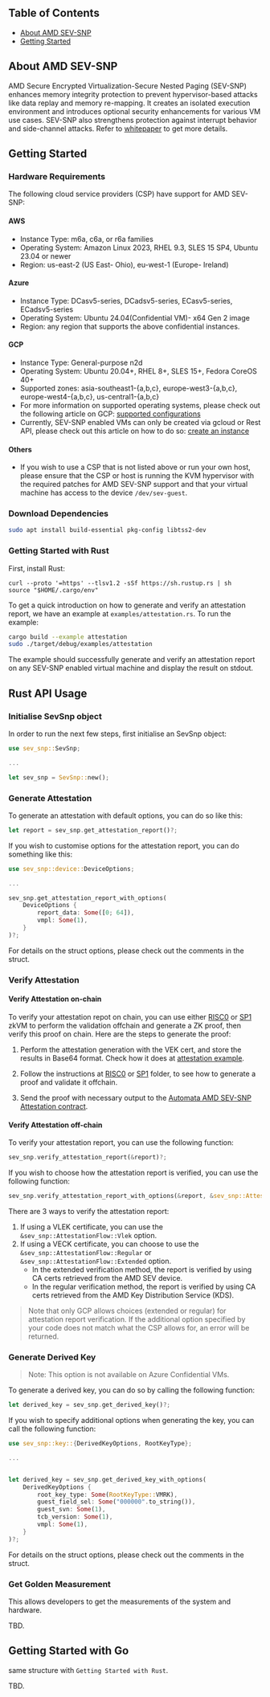 ## Table of Contents
- [About AMD SEV-SNP](#about-amd-sev-snp)
- [Getting Started](#getting-started)

## About AMD SEV-SNP
AMD Secure Encrypted Virtualization-Secure Nested Paging (SEV-SNP) enhances memory integrity protection to prevent hypervisor-based attacks like data replay and memory re-mapping. It creates an isolated execution environment and introduces optional security enhancements for various VM use cases. SEV-SNP also strengthens protection against interrupt behavior and side-channel attacks. Refer to [whitepaper](https://www.amd.com/content/dam/amd/en/documents/epyc-business-docs/white-papers/SEV-SNP-strengthening-vm-isolation-with-integrity-protection-and-more.pdf) to get more details.

## Getting Started

### Hardware Requirements
The following cloud service providers (CSP) have support for AMD SEV-SNP:

#### AWS
- Instance Type: m6a, c6a, or r6a families
- Operating System: Amazon Linux 2023, RHEL 9.3, SLES 15 SP4, Ubuntu 23.04 or newer
- Region: us-east-2 (US East- Ohio), eu-west-1 (Europe- Ireland)
#### Azure
- Instance Type: DCasv5-series, DCadsv5-series, ECasv5-series, ECadsv5-series
- Operating System: Ubuntu 24.04(Confidential VM)- x64 Gen 2 image
- Region: any region that supports the above confidential instances.
#### GCP
- Instance Type: General-purpose n2d
- Operating System: Ubuntu 20.04+, RHEL 8+, SLES 15+, Fedora CoreOS 40+ 
- Supported zones: asia-southeast1-{a,b,c}, europe-west3-{a,b,c}, europe-west4-{a,b,c}, us-central1-{a,b,c}
- For more information on supported operating systems, please check out the following article on GCP: [supported configurations](https://cloud.google.com/confidential-computing/confidential-vm/docs/supported-configurations#amd-sev-snp)
- Currently, SEV-SNP enabled VMs can only be created via gcloud or Rest API, please check out this article on how to do so: [create an instance](https://cloud.google.com/confidential-computing/confidential-vm/docs/create-a-confidential-vm-instance#gcloud)
#### Others
- If you wish to use a CSP that is not listed above or run your own host, please ensure that the CSP or host is running the KVM hypervisor with the required patches for AMD SEV-SNP support and that your virtual machine has access to the device `/dev/sev-guest`.

### Download Dependencies
```bash
sudo apt install build-essential pkg-config libtss2-dev
```
### Getting Started with Rust
First, install Rust:
```
curl --proto '=https' --tlsv1.2 -sSf https://sh.rustup.rs | sh
source "$HOME/.cargo/env"
```

To get a quick introduction on how to generate and verify an attestation report, we have an example at `examples/attestation.rs`. To run the example:
```bash
cargo build --example attestation
sudo ./target/debug/examples/attestation
```
The example should successfully generate and verify an attestation report on any SEV-SNP enabled virtual machine and display the result on stdout.

## Rust API Usage
### Initialise SevSnp object

In order to run the next few steps, first initialise an SevSnp object:
```rust
use sev_snp::SevSnp;

...

let sev_snp = SevSnp::new();
```

### Generate Attestation
To generate an attestation with default options, you can do so like this:
```rust
let report = sev_snp.get_attestation_report()?;
```

If you wish to customise options for the attestation report, you can do something like this:

```rust
use sev_snp::device::DeviceOptions;

...

sev_snp.get_attestation_report_with_options(
    DeviceOptions {
        report_data: Some([0; 64]),
        vmpl: Some(1),
    }
)?;
```

For details on the struct options, please check out the comments in the struct.

### Verify Attestation
#### Verify Attestation on-chain

To verify your attestation repot on chain, you can use either [RISC0](../zk/risc0/) or [SP1](../zk/sp1/) zkVM to perform the validation offchain and generate a ZK proof, then verify this proof on chain. Here are the steps to generate the proof:

1. Perform the attestation generation with the VEK cert, and store the results in Base64 format. Check how it does at [attestation example](./examples/attestation.rs).

2. Follow the instructions at [RISC0](../zk/risc0/) or [SP1](../zk/sp1/) folder, to see how to generate a proof and validate it offchain.

3. Send the proof with necessary output to the [Automata AMD SEV-SNP Attestation contract](https://explorer-testnet.ata.network/address/0xDe510E1F9258c94c5520B717210a301Cc8297F1F).

#### Verify Attestation off-chain

To verify your attestation report, you can use the following function:

```rust
sev_snp.verify_attestation_report(&report)?;
```

If you wish to choose how the attestation report is verified, you can use the following function:

```rust
sev_snp.verify_attestation_report_with_options(&report, &sev_snp::AttestationFlow::Extended)?;
```
There are 3 ways to verify the attestation report:
1. If using a VLEK certificate, you can use the `&sev_snp::AttestationFlow::Vlek` option.
2. If using a VECK certificate, you can choose to use the `&sev_snp::AttestationFlow::Regular` or `&sev_snp::AttestationFlow::Extended` option.
   - In the extended verification method, the report is verified by using CA certs retrieved from the AMD SEV device.
   - In the regular verification method, the report is verified by using CA certs retrieved from the AMD Key Distribution Service (KDS). 

> Note that only GCP allows choices (extended or regular) for attestation report verification. If the additional option specified by your code does not match what the CSP allows for, an error will be returned.

### Generate Derived Key
> Note: This option is not available on Azure Confidential VMs.

To generate a derived key, you can do so by calling the following function:

```rust
let derived_key = sev_snp.get_derived_key()?;
```


If you wish to specify additional options when generating the key, you can call the following function:

```rust
use sev_snp::key::{DerivedKeyOptions, RootKeyType};

...


let derived_key = sev_snp.get_derived_key_with_options(
    DerivedKeyOptions {
        root_key_type: Some(RootKeyType::VMRK),
        guest_field_sel: Some("000000".to_string()),
        guest_svn: Some(1),
        tcb_version: Some(1),
        vmpl: Some(1),
    }
)?;

```
For details on the struct options, please check out the comments in the struct.

### Get Golden Measurement
This allows developers to get the measurements of the system and hardware.

TBD.

## Getting Started with Go
same structure with `Getting Started with Rust`.

TBD.